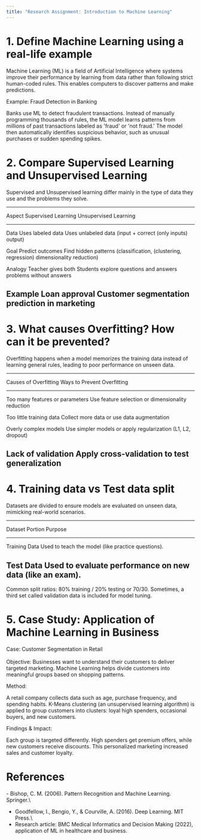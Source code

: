 ```yaml
---
title: "Research Assignment: Introduction to Machine Learning"
---
```


# 1. Define Machine Learning using a real-life example

Machine Learning (ML) is a field of Artificial Intelligence where
systems improve their performance by learning from data rather than
following strict human-coded rules. This enables computers to discover
patterns and make predictions.

Example: Fraud Detection in Banking

Banks use ML to detect fraudulent transactions. Instead of manually
programming thousands of rules, the ML model learns patterns from
millions of past transactions labeled as \'fraud\' or \'not fraud.\' The
model then automatically identifies suspicious behavior, such as unusual
purchases or sudden spending spikes.

# 2. Compare Supervised Learning and Unsupervised Learning

Supervised and Unsupervised learning differ mainly in the type of data
they use and the problems they solve.

  -----------------------------------------------------------------------
  Aspect                  Supervised Learning     Unsupervised Learning
  ----------------------- ----------------------- -----------------------
  Data                    Uses labeled data       Uses unlabeled data
                          (input + correct        (only inputs)
                          output)                 

  Goal                    Predict outcomes        Find hidden patterns
                          (classification,        (clustering,
                          regression)             dimensionality
                                                  reduction)

  Analogy                 Teacher gives both      Students explore
                          questions and answers   problems without
                                                  answers

  Example                 Loan approval           Customer segmentation
                          prediction              in marketing
  -----------------------------------------------------------------------

# 3. What causes Overfitting? How can it be prevented?

Overfitting happens when a model memorizes the training data instead of
learning general rules, leading to poor performance on unseen data.

  -----------------------------------------------------------------------
  Causes of Overfitting               Ways to Prevent Overfitting
  ----------------------------------- -----------------------------------
  Too many features or parameters     Use feature selection or
                                      dimensionality reduction

  Too little training data            Collect more data or use data
                                      augmentation

  Overly complex models               Use simpler models or apply
                                      regularization (L1, L2, dropout)

  Lack of validation                  Apply cross-validation to test
                                      generalization
  -----------------------------------------------------------------------

# 4. Training data vs Test data split

Datasets are divided to ensure models are evaluated on unseen data,
mimicking real-world scenarios.

  -----------------------------------------------------------------------
  Dataset Portion                     Purpose
  ----------------------------------- -----------------------------------
  Training Data                       Used to teach the model (like
                                      practice questions).

  Test Data                           Used to evaluate performance on new
                                      data (like an exam).
  -----------------------------------------------------------------------

Common split ratios: 80% training / 20% testing or 70/30. Sometimes, a
third set called validation data is included for model tuning.

# 5. Case Study: Application of Machine Learning in Business

Case: Customer Segmentation in Retail\
\
Objective: Businesses want to understand their customers to deliver
targeted marketing. Machine Learning helps divide customers into
meaningful groups based on shopping patterns.

Method:

A retail company collects data such as age, purchase frequency, and
spending habits. K-Means clustering (an unsupervised learning algorithm)
is applied to group customers into clusters: loyal high spenders,
occasional buyers, and new customers.

Findings & Impact:

Each group is targeted differently. High spenders get premium offers,
while new customers receive discounts. This personalized marketing
increased sales and customer loyalty.

# References

\- Bishop, C. M. (2006). Pattern Recognition and Machine Learning.
Springer.\
- Goodfellow, I., Bengio, Y., & Courville, A. (2016). Deep Learning. MIT
Press.\
- Research article: BMC Medical Informatics and Decision Making (2022),
application of ML in healthcare and business.
